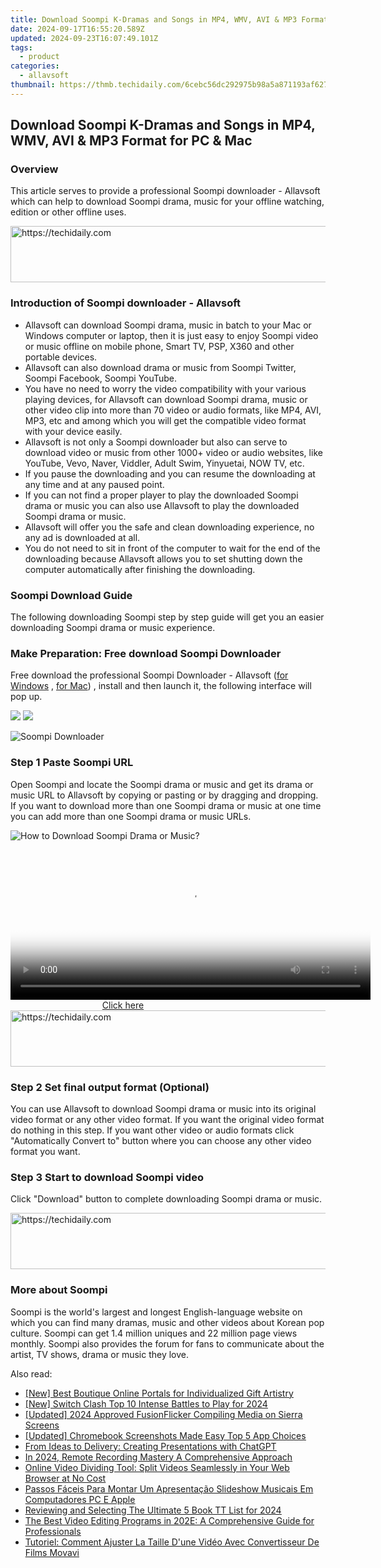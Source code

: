 ```yaml
---
title: Download Soompi K-Dramas and Songs in MP4, WMV, AVI & MP3 Format for PC & Mac
date: 2024-09-17T16:55:20.589Z
updated: 2024-09-23T16:07:49.101Z
tags:
  - product
categories:
  - allavsoft
thumbnail: https://thmb.techidaily.com/6cebc56dc292975b98a5a871193af627ed43dff4753b2894db168c37d5d2f38f.png
---
```


## Download Soompi K-Dramas and Songs in MP4, WMV, AVI & MP3 Format for PC & Mac

### Overview

This article serves to provide a professional Soompi downloader - Allavsoft which can help to download Soompi drama, music for your offline watching, edition or other offline uses.

<!-- affiliate ads begin -->
<a href="https://dhgate.sjv.io/c/5597632/1186802/12108" target="_top" id="1186802">
  <img src="//a.impactradius-go.com/display-ad/12108-1186802" border="0" alt="https://techidaily.com" width="728" height="90"/>
</a>
<img height="0" width="0" src="https://dhgate.sjv.io/i/5597632/1186802/12108" style="position:absolute;visibility:hidden;" border="0" />
<!-- affiliate ads end -->

### Introduction of Soompi downloader - Allavsoft

* Allavsoft can download Soompi drama, music in batch to your Mac or Windows computer or laptop, then it is just easy to enjoy Soompi video or music offline on mobile phone, Smart TV, PSP, X360 and other portable devices.
* Allavsoft can also download drama or music from Soompi Twitter, Soompi Facebook, Soompi YouTube.
* You have no need to worry the video compatibility with your various playing devices, for Allavsoft can download Soompi drama, music or other video clip into more than 70 video or audio formats, like MP4, AVI, MP3, etc and among which you will get the compatible video format with your device easily.
* Allavsoft is not only a Soompi downloader but also can serve to download video or music from other 1000+ video or audio websites, like YouTube, Vevo, Naver, Viddler, Adult Swim, Yinyuetai, NOW TV, etc.
* If you pause the downloading and you can resume the downloading at any time and at any paused point.
* If you can not find a proper player to play the downloaded Soompi drama or music you can also use Allavsoft to play the downloaded Soompi drama or music.
* Allavsoft will offer you the safe and clean downloading experience, no any ad is downloaded at all.
* You do not need to sit in front of the computer to wait for the end of the downloading because Allavsoft allows you to set shutting down the computer automatically after finishing the downloading.

### Soompi Download Guide

The following downloading Soompi step by step guide will get you an easier downloading Soompi drama or music experience.

### Make Preparation: Free download Soompi Downloader

Free download the professional Soompi Downloader - Allavsoft ([for Windows](https://tools.techidaily.com/allavsoft/products/) , [for Mac](https://tools.techidaily.com/allavsoft/products/)) , install and then launch it, the following interface will pop up.

[![](https://www.allavsoft.com/how-to/../images/how-to/free-download-win.jpg)](https://tools.techidaily.com/allavsoft/products/) [![](https://www.allavsoft.com/how-to/../images/how-to/free-download-mac.jpg)](https://tools.techidaily.com/allavsoft/products/)

![Soompi Downloader](https://www.allavsoft.com/how-to/../images/allavsoft/screen-shot-600.jpg)

### Step 1 Paste Soompi URL

Open Soompi and locate the Soompi drama or music and get its drama or music URL to Allavsoft by copying or pasting or by dragging and dropping. If you want to download more than one Soompi drama or music at one time you can add more than one Soompi drama or music URLs.

![How to Download Soompi Drama or Music?](https://www.allavsoft.com/how-to/../images/how-to/download-rtmp-video/download-rtmp-video.jpg)

<!-- affiliate ads begin -->
<span id="1982499">
					<video width="576" height="240" style="cursor:pointer"
           poster="//a.impactradius-go.com/display-clicktoplayimage/1982499.png"
           onclick="if(!this.playClicked){this.play();this.setAttribute('controls',true);this.playClicked=true;}">
	   <source src="//a.impactradius-go.com/display-ad/22993-1982499">
	   <img src="//a.impactradius-go.com/display-clicktoplayimage/1982499.png" style="border: none; height: 100%; width: 100%; object-fit: contain">
	</video>
	<div style="width:360px;text-align:center"><a href="javascript:window.open(decodeURIComponent('https%3A%2F%2Fhomestyler.sjv.io%2Fc%2F5597632%2F1982499%2F22993'), '_blank');void(0);">Click here</a></div>
</span>
<img height="0" width="0" src="https://imp.pxf.io/i/5597632/1982499/22993" style="position:absolute;visibility:hidden;" border="0" />
<!-- affiliate ads end -->

<!-- affiliate ads begin -->
<a href="https://aidotcom.pxf.io/c/5597632/2134500/19576" target="_top" id="2134500">
  <img src="//a.impactradius-go.com/display-ad/19576-2134500" border="0" alt="https://techidaily.com" width="600" height="90"/>
</a>
<img height="0" width="0" src="https://aidotcom.pxf.io/i/5597632/2134500/19576" style="position:absolute;visibility:hidden;" border="0" />
<!-- affiliate ads end -->

### Step 2 Set final output format (Optional)

You can use Allavsoft to download Soompi drama or music into its original video format or any other video format. If you want the original video format do nothing in this step. If you want other video or audio formats click "Automatically Convert to" button where you can choose any other video format you want.

### Step 3 Start to download Soompi video

Click "Download" button to complete downloading Soompi drama or music.

<!-- affiliate ads begin -->
<a href="https://appsumo.8odi.net/c/5597632/2123748/7443" target="_top" id="2123748">
  <img src="//a.impactradius-go.com/display-ad/7443-2123748" border="0" alt="https://techidaily.com" width="600" height="90"/>
</a>
<img height="0" width="0" src="https://appsumo.8odi.net/i/5597632/2123748/7443" style="position:absolute;visibility:hidden;" border="0" />
<!-- affiliate ads end -->

### More about Soompi

Soompi is the world's largest and longest English-language website on which you can find many dramas, music and other videos about Korean pop culture. Soompi can get 1.4 million uniques and 22 million page views monthly. Soompi also provides the forum for fans to communicate about the artist, TV shows, drama or music they love.

<ins class="adsbygoogle"
     style="display:block"
     data-ad-format="autorelaxed"
     data-ad-client="ca-pub-7571918770474297"
     data-ad-slot="1223367746"></ins>

<ins class="adsbygoogle"
     style="display:block"
     data-ad-client="ca-pub-7571918770474297"
     data-ad-slot="8358498916"
     data-ad-format="auto"
     data-full-width-responsive="true"></ins>

<span class="atpl-alsoreadstyle">Also read:</span>
<div><ul>
<li><a href="https://vp-tips.techidaily.com/new-best-boutique-online-portals-for-individualized-gift-artistry/"><u>[New] Best Boutique Online Portals for Individualized Gift Artistry</u></a></li>
<li><a href="https://video-capture.techidaily.com/new-switch-clash-top-10-intense-battles-to-play-for-2024/"><u>[New] Switch Clash Top 10 Intense Battles to Play for 2024</u></a></li>
<li><a href="https://fox-info.techidaily.com/updated-2024-approved-fusionflicker-compiling-media-on-sierra-screens/"><u>[Updated] 2024 Approved FusionFlicker Compiling Media on Sierra Screens</u></a></li>
<li><a href="https://on-screen-recording.techidaily.com/updated-chromebook-screenshots-made-easy-top-5-app-choices/"><u>[Updated] Chromebook Screenshots Made Easy Top 5 App Choices</u></a></li>
<li><a href="https://tech-haven.techidaily.com/from-ideas-to-delivery-creating-presentations-with-chatgpt/"><u>From Ideas to Delivery: Creating Presentations with ChatGPT</u></a></li>
<li><a href="https://remote-screen-capture.techidaily.com/in-2024-remote-recording-mastery-a-comprehensive-approach/"><u>In 2024, Remote Recording Mastery A Comprehensive Approach</u></a></li>
<li><a href="https://win-premium.techidaily.com/online-video-dividing-tool-split-videos-seamlessly-in-your-web-browser-at-no-cost/"><u>Online Video Dividing Tool: Split Videos Seamlessly in Your Web Browser at No Cost</u></a></li>
<li><a href="https://win-premium.techidaily.com/passos-faceis-para-montar-um-apresentacao-slideshow-musicais-em-computadores-pc-e-apple/"><u>Passos Fáceis Para Montar Um Apresentação Slideshow Musicais Em Computadores PC E Apple</u></a></li>
<li><a href="https://extra-approaches.techidaily.com/reviewing-and-selecting-the-ultimate-5-book-tt-list-for-2024/"><u>Reviewing and Selecting The Ultimate 5 Book TT List for 2024</u></a></li>
<li><a href="https://win-premium.techidaily.com/the-best-video-editing-programs-in-202e-a-comprehensive-guide-for-professionals/"><u>The Best Video Editing Programs in 202E: A Comprehensive Guide for Professionals</u></a></li>
<li><a href="https://win-premium.techidaily.com/tutoriel-comment-ajuster-la-taille-dune-video-avec-convertisseur-de-films-movavi/"><u>Tutoriel: Comment Ajuster La Taille D'une Vidéo Avec Convertisseur De Films Movavi</u></a></li>
</ul></div>

